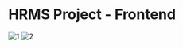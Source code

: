 

# HRMS Project - Frontend
![1](https://user-images.githubusercontent.com/77439119/121073041-b9446f80-c7da-11eb-9d9a-ec6e946256ff.PNG)
![2](https://user-images.githubusercontent.com/77439119/121073053-bc3f6000-c7da-11eb-9c9a-39ba5e722795.PNG)
